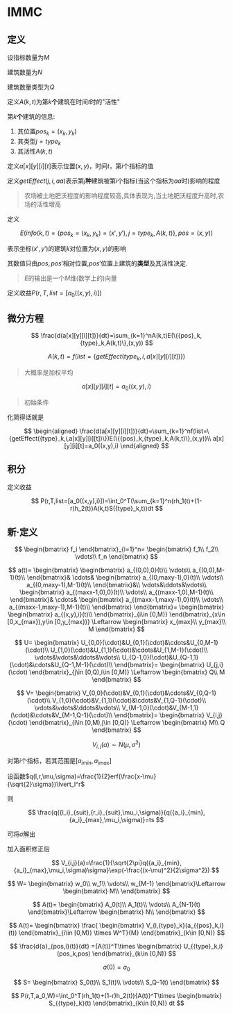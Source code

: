 # IMMC

## 定义

设指标数量为$M$

建筑数量为$N$

建筑数量类型为$Q$

定义$A(k,t)$为第$k$**个**建筑在时间$t$时的"活性"

第$k$**个**建筑的信息:

1. 其位置${pos}_k=(x_k,y_k)$
2. 其类型$j={type}_k$
3. 其活性$A(k,t)$

定义$a[x][y][i][t]$表示位置$(x,y)$，时间$t$，第$i$个指标的值

定义$getEffect(j,i,aa)$表示第$j$**种**建筑被第$i$个指标(当这个指标为$aa$时)影响的程度

> 农场被土地肥沃程度的影响程度较高,具体表现为,当土地肥沃程度升高时,农场的活性增高

定义

$$
E({info}(k,t)=\{{pos}_k=(x_k,y_k)=(x',y'),j={type}_k,A(k,t)\},pos=(x,y))
$$

表示坐标$(x',y')$的建筑$k$对位置为$(x,y)$的影响

其数值只由$pos,pos'$相对位置,$pos'$位置上建筑的**类型**及其活性决定.

> $E$的输出是一个$M$维(数学上的)向量

定义收益$P(r,T,list=[a_0((x,y),i)])$

## 微分方程

$$
\frac{d(a[x][y][i][t])}{dt}=\sum_{k=1}^nA(k,t)E(\{{pos}_k,{type}_k,A(k,t)\},(x,y))
$$

$$
A(k,t)=f(list=\{getEffect({type}_k,i,a[x][y][i][t])\})
$$

> 大概率是加权平均

$$
a[x][y][i][t]=a_0((x,y),i)
$$

> 初始条件

化简得话就是

$$
\begin{aligned}
\frac{d(a[x][y][i][t])}{dt}=\sum_{k=1}^nf(list=\{getEffect({type}_k,i,a[x][y][i][t])\})E(\{{pos}_k,{type}_k,A(k,t)\},(x,y))\\
a[x][y][i][t]=a_0((x,y),i)
\end{aligned}
$$

## 积分

定义收益

$$
P(r,T,list=[a_0((x,y),i)])=\int_0^T(\sum_{k=1}^n(rh_1(t)+(1-r)h_2(t))A(k,t)S({type}_k,t))dt
$$

## 新·定义

$$
\begin{bmatrix}
    f_i
\end{bmatrix}_{i=1}^n=
\begin{bmatrix}
    f_1\\
    f_2\\
    \vdots\\
    f_n
\end{bmatrix}
$$

$$
a(t)=
\begin{bmatrix}
    \begin{bmatrix}
        a_{(0,0),0}(t)\\
        \vdots\\
        a_{(0,0),M-1}(t)\\
    \end{bmatrix}&
    \cdots&
    \begin{bmatrix}
        a_{(0,maxy-1),0}(t)\\
        \vdots\\
        a_{(0,maxy-1),M-1}(t)\\
    \end{bmatrix}&\\
    \vdots&\ddots&\vdots\\
    \begin{bmatrix}
        a_{(maxx-1,0),0}(t)\\
        \vdots\\
        a_{(maxx-1,0),M-1}(t)\\
    \end{bmatrix}&
    \cdots&
    \begin{bmatrix}
        a_{(maxx-1,maxy-1),0}(t)\\
        \vdots\\
        a_{(maxx-1,maxy-1),M-1}(t)\\
    \end{bmatrix}
\end{bmatrix}=
\begin{bmatrix}
    \begin{bmatrix}
        a_{(x,y),i}(t)\\
    \end{bmatrix}_{i\in [0,M)}
\end{bmatrix}_{x\in [0,x_{max}),y\in [0,y_{max})}
\Leftarrow
\begin{bmatrix}
    x_{max}\\
    y_{max}\\
    M
\end{bmatrix}
$$

$$
U=
\begin{bmatrix}
    U_{0,0}(\cdot)&U_{0,1}(\cdot)&\cdots&U_{0,M-1}(\cdot)\\
    U_{1,0}(\cdot)&U_{1,1}(\cdot)&\cdots&U_{1,M-1}(\cdot)\\
    \vdots&\vdots&\ddots&\vdots\\
    U_{Q-1,0}(\cdot)&U_{Q-1,1}(\cdot)&\cdots&U_{Q-1,M-1}(\cdot)\\
\end{bmatrix}=
\begin{bmatrix}
    U_{j,i}(\cdot)
\end{bmatrix}_{j\in [0,Q),i\in [0,M)}
\Leftarrow
\begin{bmatrix}
    Q\\
    M
\end{bmatrix}
$$

$$
V=
\begin{bmatrix}
    V_{0,0}(\cdot)&V_{0,1}(\cdot)&\cdots&V_{0,Q-1}(\cdot)\\
    V_{1,0}(\cdot)&V_{1,1}(\cdot)&\cdots&V_{1,Q-1}(\cdot)\\
    \vdots&\vdots&\ddots&\vdots\\
    V_{M-1,0}(\cdot)&V_{M-1,1}(\cdot)&\cdots&V_{M-1,Q-1}(\cdot)\\
\end{bmatrix}=
\begin{bmatrix}
    V_{i,j}(\cdot)
\end{bmatrix}_{i\in [0,M),j\in [0,Q)}
\Leftarrow
\begin{bmatrix}
    M\\
    Q
\end{bmatrix}
$$

$$
V_{i,j}(a)\sim  N(\mu,\sigma^2)
$$

对第$i$个指标，若其范围是$[{a_i}_{min},{a_i}_{max}]$

设函数$q(l,r,\mu,\sigma)=\frac{1}{2}erf(\frac{x-\mu}{\sqrt{2}\sigma})\lvert_l^r$

则

$$
\frac{q({l_i}_{suit},{r_i}_{suit},\mu_i,\sigma)}{q({a_i}_{min},{a_i}_{max},\mu_i,\sigma)}=ts
$$

可将$\sigma$解出

加入面积修正后

$$
V_{i,j}(a)=\frac{1}{\sqrt{2\pi}q({a_i}_{min},{a_i}_{max},\mu_i,\sigma)\sigma}\exp(-\frac{(x-\mu)^2}{2\sigma^2})
$$

$$
W=
\begin{bmatrix}
    w_0\\
    w_1\\
    \vdots\\
    w_{M-1}
\end{bmatrix}\Leftarrow
\begin{bmatrix}
    M\\
\end{bmatrix}
$$

$$
A(t)=
\begin{bmatrix}
    A_0(t)\\
    A_1(t)\\
    \vdots\\
    A_{N-1}(t)
\end{bmatrix}\Leftarrow
\begin{bmatrix}
    N\\
\end{bmatrix}
$$

$$
A(t)=
\begin{bmatrix}
    \frac{
        \begin{bmatrix}
        V_{i,{type}_k}(a_{{pos}_k,i}(t))
        \end{bmatrix}_{i\in [0,M)}
        \times W^T}{M}
\end{bmatrix}_{k\in [0,N)}
$$

$$
\frac{d{a}_{pos,i}(t)}{dt}
={A(t)}^T\times 
\begin{bmatrix}
    U_{{type}_k,i}(pos_k,pos)
\end{bmatrix}_{k\in [0,N)}
$$

$$
a(0)=a_0
$$

$$
S=
\begin{bmatrix}
    S_0(t)\\
    S_1(t)\\
    \vdots\\
    S_Q-1(t)
\end{bmatrix}
$$

$$
P(r,T,a_0,W)=\int_0^T(rh_1(t)+(1-r)h_2(t)){A(t)}^T\times
\begin{bmatrix}
    S_{{type}_k}(t)
\end{bmatrix}_{k\in [0,N)}
dt
$$


